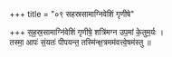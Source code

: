 +++
title = "०९ सहस्रसामाग्निवेशिं गृणीषे"

+++
स॒ह॒स्र॒सामाग्नि॑वेशिं गृणीषे॒ शत्रि॑मग्न उप॒मां के॒तुम॒र्यः ।  
तस्मा॒ आपः॑ सं॒यतः॑ पीपयन्त॒ तस्मि॑न्क्ष॒त्रमम॑वत्त्वे॒षम॑स्तु ॥